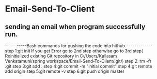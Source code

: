 # Email-Send-To-Client
sending an email when program successfully run.
----------------------------------------
 -----------Bash commands for pushing the code into hithub--------------
 step 1:git init
If  you get Error go to 2nd step otherwise go to 3rd step( Reinitialized existing Git repository in C:/Users/Kailasam Venkatamuni/spring workspace/Email-Send-To-Client/.git/)
 step 2: rm -fr .git
 step 3:git add .
 step 4:git commit -m "initial commit"
 step 4:git remote add origin <remote url>
 step 5:git remote -v
 step 6:git push origin master
